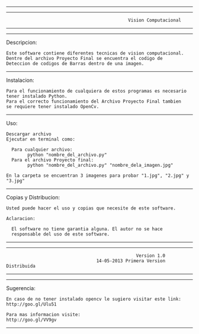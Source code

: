 --------------------------------------------------------------------
--------------------------------------------------------------------

                                                  Vision Computacional

--------------------------------------------------------------------
--------------------------------------------------------------------

  Descripcion:
    
    Este software contiene diferentes tecnicas de vision computacional.
    Dentre del archivo Proyecto Final se encuentra el codigo de
    Deteccion de codigos de Barras dentro de una imagen.
  
--------------------------------------------------------------------

  Instalacion:
  
    Para el funcionamiento de cualquiera de estos programas es necesario tener instalado Python.
    Para el correcto funcionamiento del Archivo Proyecto Final tambien
    se requiere tener instalado OpenCv.
    
--------------------------------------------------------------------

  Uso:

    Descargar archivo
    Ejecutar en terminal como:
  
      Para cualquier archivo:
            python "nombre_del_archivo.py" 
      Para el archivo Proyecto final:
            python "nombre_del_archivo.py" "nombre_dela_imagen.jpg"

    En la carpeta se encuentran 3 imagenes para probar "1.jpg", "2.jpg" y "3.jpg"

---------------------------------------------------------------------

  Copias y Distribucion:

    Usted puede hacer el uso y copias que necesite de este software.
  
    Aclaracion:
    
      El software no tiene garantia alguna. El autor no se hace 
      responsable del uso de este software.
    
--------------------------------------------------------------------
--------------------------------------------------------------------
                                                     Version 1.0
                                      14-05-2013 Primera Version Distribuida
         
--------------------------------------------------------------------
--------------------------------------------------------------------

  Sugerencia:

    En caso de no tener instalado opencv le sugiero visitar este link:
    http://goo.gl/Ulu51
  
    Para mas informacion visite:
    http://goo.gl/VV9gv

--------------------------------------------------------------------
